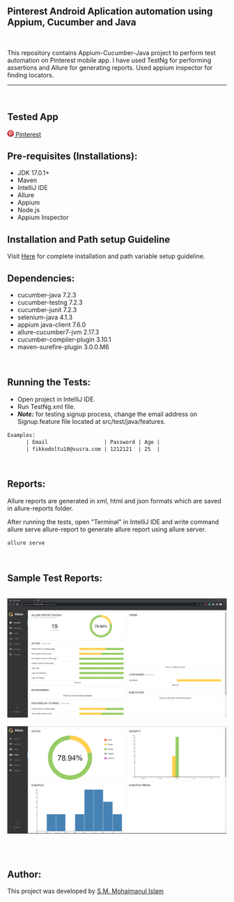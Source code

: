 ## Pinterest Android Aplication automation using Appium, Cucumber and Java
<br/>
<p>This repository contains Appium-Cucumber-Java project to perform test automation on Pinterest mobile app. I have used TestNg for performing assertions and Allure for generating reports. Used appium inspector for finding locators.</p>

---
<br/>

## Tested App
[<img src="./Images/logo.png" width="15px;"> Pinterest](https://play.google.com/store/apps/details?id=com.pinterest)

## Pre-requisites (Installations):
- JDK 17.0.1+
- Maven
- IntelliJ IDE
- Allure
- Appium
- Node.js
- Appium Inspector

## Installation and Path setup Guideline
Visit [Here](https://www.dev2qa.com/how-to-setup-appium-test-environment-for-windows/) for complete installation and path variable setup guideline.


## Dependencies:
- cucumber-java 7.2.3
- cucumber-testng 7.2.3
- cucumber-junit 7.2.3
- selenium-java 4.1.3
- appium java-client 7.6.0
- allure-cucumber7-jvm 2.17.3
- cucumber-compiler-plugin 3.10.1
- maven-surefire-plugin 3.0.0.M6
<br/>

## Running the Tests:
- Open project in IntelliJ IDE.
- Run TestNg.xml file.
- _**Note:**_ for testing signup process, change the email address on Signup.feature file located at src/test/java/features.
```Gherkin
Examples:
      | Email                  | Password | Age |
      | fikkodoltu10@vusra.com | 1212121  | 25  |
```
<br/>

## Reports:
Allure reports are generated in xml, html and json formats which are saved in allure-reports folder.
<br/>

After running the tests, open "Terminal" in IntelliJ IDE and write command allure serve allure-report to generate allure report using allure server.

```cmd
allure serve
```
<br/>

## Sample Test Reports:
<br/> 

<img src="./allure-results/Screenshots/Overview.png" width="600px;">
<br/><br/>

<img src="./allure-results/Screenshots/Graphs.png" width="600px;">

<br/><br/>

## Author:
This project was developed by [S.M. Mohaimanul Islam](https://github.com/MohaimanulIslam)
